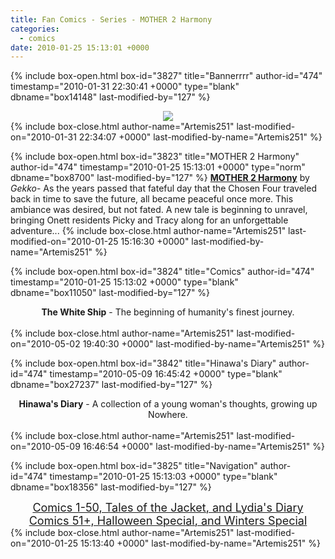 ```yaml
---
title: Fan Comics - Series - MOTHER 2 Harmony
categories:
  - comics
date: 2010-01-25 15:13:01 +0000
---
```

{% include box-open.html box-id="3827" title="Bannerrrr" author-id="474" timestamp="2010-01-31 22:30:41 +0000" type="blank" dbname="box14148" last-modified-by="127" %}
<center><img src="http://starmen.net/comics/series/harmony/harmonybanner2.jpg" /></center>
{% include box-close.html author-name="Artemis251" last-modified-on="2010-01-31 22:34:07 +0000" last-modified-by-name="Artemis251" %}

{% include box-open.html box-id="3823" title="MOTHER 2 Harmony" author-id="474" timestamp="2010-01-25 15:13:01 +0000" type="norm" dbname="box8700" last-modified-by="127" %}
<b><u>MOTHER 2 Harmony</u></b> by <i>Gekko</i>-  As the years passed that fateful day that the Chosen Four traveled back in time to save the future, all became peaceful once more. This ambiance was desired, but not fated. A new tale is beginning to unravel, bringing Onett residents Picky and Tracy along for an unforgettable adventure...
{% include box-close.html author-name="Artemis251" last-modified-on="2010-01-25 15:16:30 +0000" last-modified-by-name="Artemis251" %}

{% include box-open.html box-id="3824" title="Comics" author-id="474" timestamp="2010-01-25 15:13:02 +0000" type="blank" dbname="box11050" last-modified-by="127" %}
<center><b>The White Ship</b> - The beginning of humanity's finest journey.
<br /><br />
<navigator search="`Content` LIKE 'HarmonyWhite%'" display="no" quantity="50" section="description" /><displaytor mode="twocolumnlist" /></center>
{% include box-close.html author-name="Artemis251" last-modified-on="2010-05-02 19:40:30 +0000" last-modified-by-name="Artemis251" %}

{% include box-open.html box-id="3842" title="Hinawa's Diary" author-id="474" timestamp="2010-05-09 16:45:42 +0000" type="blank" dbname="box27237" last-modified-by="127" %}
<center><b>Hinawa's Diary</b> - A collection of a young woman's thoughts, growing up Nowhere.
<br /><br />
<navigator search="`Content` LIKE 'hindia%'" display="no" quantity="50" section="description" /><displaytor mode="list" /></center>
{% include box-close.html author-name="Artemis251" last-modified-on="2010-05-09 16:46:54 +0000" last-modified-by-name="Artemis251" %}

{% include box-open.html box-id="3825" title="Navigation" author-id="474" timestamp="2010-01-25 15:13:03 +0000" type="blank" dbname="box18356" last-modified-by="127" %}
<center><a href="index.php"><font size="4">Comics 1-50, Tales of the Jacket, and Lydia's Diary</font></a><br />
<a href="index2.php"><font size="4">Comics 51+, Halloween Special, and Winters Special</font></a>
</center>
{% include box-close.html author-name="Artemis251" last-modified-on="2010-01-25 15:13:40 +0000" last-modified-by-name="Artemis251" %}
